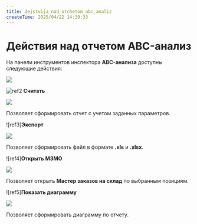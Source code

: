 ```yaml
---
title: dejstvija_nad_otchetom_abc_analiz
createTime: 2025/04/22 14:39:33
---
```

# Действия над отчетом ABC-анализ

На панели инструментов инспектора **ABC-анализа** доступны следующие действия:

![](Aspose.Words.83ab1c44-6b28-430a-a5f2-4d9e6ba1abd4.361.png)

![ref2](Aspose.Words.83ab1c44-6b28-430a-a5f2-4d9e6ba1abd4.004.png) **Считать**

![](Aspose.Words.83ab1c44-6b28-430a-a5f2-4d9e6ba1abd4.362.png)

Позволяет сформировать отчет с учетом заданных параметров.

![ref3]**Экспорт**

![](Aspose.Words.83ab1c44-6b28-430a-a5f2-4d9e6ba1abd4.363.png)

Позволяет сформировать файл в формате **.xls** и **.xlsx**.

![ref4]**Открыть МЗМО**

![](Aspose.Words.83ab1c44-6b28-430a-a5f2-4d9e6ba1abd4.364.png)

Позволяет открыть **Мастер заказов на склад** по выбранным позициям.

![ref5]**Показать диаграмму**

![](Aspose.Words.83ab1c44-6b28-430a-a5f2-4d9e6ba1abd4.365.png)

Позволяет сформировать диаграмму по отчету.